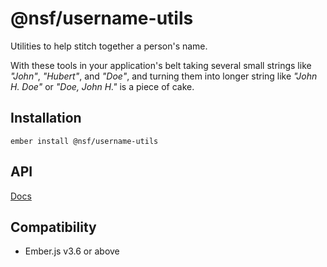 @nsf/username-utils
==============================================================================
Utilities to help stitch together a person's name. 

With these tools in your application's belt taking several small strings like _"John"_, _"Hubert"_, 
and _"Doe"_, and turning them into longer string like _"John H. Doe"_ or _"Doe, John H."_ is a piece 
of cake.


Installation
------------------------------------------------------------------------------
```
ember install @nsf/username-utils
```


API
------------------------------------------------------------------------------
[Docs](docs/README.md)


Compatibility
------------------------------------------------------------------------------
* Ember.js v3.6 or above

